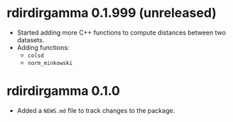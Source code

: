# rdirdirgamma 0.1.999 (unreleased)

* Started adding more C++ functions to compute distances between two datasets.
* Adding functions:
   - `colsd`
   - `norm_minkowski`



# rdirdirgamma 0.1.0

* Added a `NEWS.md` file to track changes to the package.
